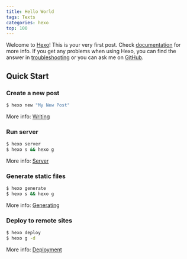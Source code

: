 ```yaml
---
title: Hello World
tags: Texts
categories: hexo  
top: 100 	
---
```

Welcome to [Hexo](https://hexo.io/)! This is your very first post. Check [documentation](https://hexo.io/docs/) for more info. If you get any problems when using Hexo, you can find the answer in [troubleshooting](https://hexo.io/docs/troubleshooting.html) or you can ask me on [GitHub](https://github.com/hexojs/hexo/issues).
<!--more-->
## Quick Start

### Create a new post

``` bash
$ hexo new "My New Post"
```

More info: [Writing](https://hexo.io/docs/writing.html)

### Run server

``` bash
$ hexo server
$ hexo s && hexo g
```

More info: [Server](https://hexo.io/docs/server.html)

### Generate static files

``` bash
$ hexo generate
$ hexo s && hexo g
```

More info: [Generating](https://hexo.io/docs/generating.html)

### Deploy to remote sites

``` bash
$ hexo deploy
$ hexo g -d 
```

More info: [Deployment](https://hexo.io/docs/deployment.html)

